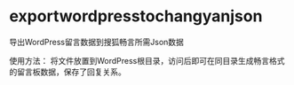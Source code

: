 # exportwordpresstochangyanjson
导出WordPress留言数据到搜狐畅言所需Json数据

使用方法：
将文件放置到WordPress根目录，访问后即可在同目录生成畅言格式的留言板数据，保存了回复关系。